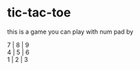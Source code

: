 # tic-tac-toe

this is a game you can play with num pad
by

7 | 8 | 9 <br />
4 | 5 | 6 <br />
1 | 2 | 3 


